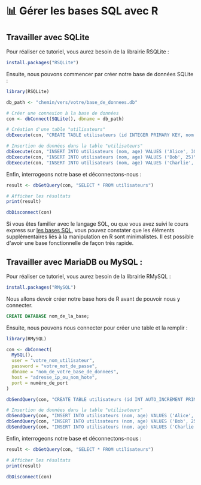 # 📊 Gérer les bases SQL avec R

## Travailler avec SQLite

Pour réaliser ce tutoriel, vous aurez besoin de la librairie RSQLite :&#x20;

```r
install.packages("RSQLite")
```

Ensuite, nous pouvons commencer par créer notre base de données SQLite :

```r
library(RSQLite)

db_path <- "chemin/vers/votre/base_de_donnees.db"

# Créer une connexion à la base de données
con <- dbConnect(SQLite(), dbname = db_path)

# Création d'une table "utilisateurs"
dbExecute(con, "CREATE TABLE utilisateurs (id INTEGER PRIMARY KEY, nom TEXT, age INTEGER)")

# Insertion de données dans la table "utilisateurs"
dbExecute(con, "INSERT INTO utilisateurs (nom, age) VALUES ('Alice', 30)")
dbExecute(con, "INSERT INTO utilisateurs (nom, age) VALUES ('Bob', 25)")
dbExecute(con, "INSERT INTO utilisateurs (nom, age) VALUES ('Charlie', 35)")
```

Enfin, interrogeons notre base et déconnectons-nous :&#x20;

```r
result <- dbGetQuery(con, "SELECT * FROM utilisateurs")

# Afficher les résultats
print(result)

dbDisconnect(con)
```

Si vous êtes familier avec le langage SQL, ou que vous avez suivi le cours express sur [les bases SQL](les-bases-sql.md), vous pouvez constater que les éléments supplémentaires liés à la manipulation en R sont minimalistes. Il est possible d'avoir une base fonctionnelle de façon très rapide.

## Travailler avec MariaDB ou MySQL :

Pour réaliser ce tutoriel, vous aurez besoin de la librairie RMySQL :&#x20;

```r
install.packages("RMySQL")
```

Nous allons devoir créer notre base hors de R avant de pouvoir nous y connecter.

```sql
CREATE DATABASE nom_de_la_base;
```

Ensuite, nous pouvons nous connecter pour créer une table et la remplir :

```r
library(RMySQL)

con <- dbConnect(
  MySQL(),
  user = "votre_nom_utilisateur",
  password = "votre_mot_de_passe",
  dbname = "nom_de_votre_base_de_donnees",
  host = "adresse_ip_ou_nom_hote",
  port = numéro_de_port
)

dbSendQuery(con, "CREATE TABLE utilisateurs (id INT AUTO_INCREMENT PRIMARY KEY, nom VARCHAR(50), age INT)")

# Insertion de données dans la table "utilisateurs"
dbSendQuery(con, "INSERT INTO utilisateurs (nom, age) VALUES ('Alice', 30)")
dbSendQuery(con, "INSERT INTO utilisateurs (nom, age) VALUES ('Bob', 25)")
dbSendQuery(con, "INSERT INTO utilisateurs (nom, age) VALUES ('Charlie', 35)")
```

Enfin, interrogeons notre base et déconnectons-nous :

```r
result <- dbGetQuery(con, "SELECT * FROM utilisateurs")

# Afficher les résultats
print(result)

dbDisconnect(con)
```
